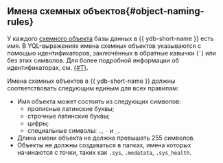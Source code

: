 ## Имена схемных объектов{#object-naming-rules}

У каждого [схемного объекта](../../concepts/glossary.md#scheme-object) базы данных в {{ ydb-short-name }} есть имя. В YQL-выражениях имена схемных объектов указываются с помощью идентификаторов, заключённых в обратные кавычки (`` ` ``) или без этих символов. Для более подробной информации об идентификаторах, см. [{#T}](../../yql/reference/syntax/lexer.md#keywords-and-ids).

Имена схемных объектов в {{ ydb-short-name }} должны соответствовать следующим единым для всех правилам:

- Имя объекта может состоять из следующих символов:
    - прописные латинские буквы;
    - строчные латинские буквы;
    - цифры;
    - специальные символы: `.`, `-` и `_`.
- Длина имени объекта не должна превышать 255 символов.
- Объекты не должны создаваться в папках, имена которых начинаются с точки, таких как `.sys`, `.medatata`, `.sys_health`.

